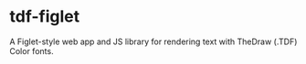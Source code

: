 # tdf-figlet
A Figlet-style web app and JS library for rendering text with TheDraw (.TDF) Color fonts.
